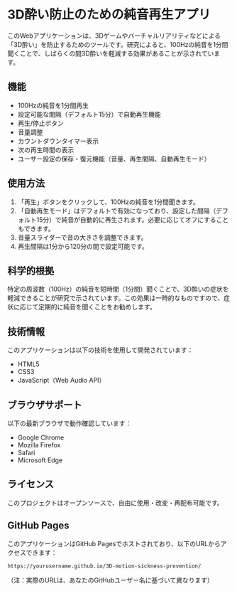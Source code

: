 # 3D酔い防止のための純音再生アプリ

このWebアプリケーションは、3Dゲームやバーチャルリアリティなどによる「3D酔い」を防止するためのツールです。研究によると、100Hzの純音を1分間聞くことで、しばらくの間3D酔いを軽減する効果があることが示されています。

## 機能

- 100Hzの純音を1分間再生
- 設定可能な間隔（デフォルト15分）で自動再生機能
- 再生/停止ボタン
- 音量調整
- カウントダウンタイマー表示
- 次の再生時間の表示
- ユーザー設定の保存・復元機能（音量、再生間隔、自動再生モード）

## 使用方法

1. 「再生」ボタンをクリックして、100Hzの純音を1分間聞きます。
2. 「自動再生モード」はデフォルトで有効になっており、設定した間隔（デフォルト15分）で純音が自動的に再生されます。必要に応じてオフにすることもできます。
3. 音量スライダーで音の大きさを調整できます。
4. 再生間隔は1分から120分の間で設定可能です。

## 科学的根拠

特定の周波数（100Hz）の純音を短時間（1分間）聞くことで、3D酔いの症状を軽減できることが研究で示されています。この効果は一時的なものですので、症状に応じて定期的に純音を聞くことをお勧めします。

## 技術情報

このアプリケーションは以下の技術を使用して開発されています：

- HTML5
- CSS3
- JavaScript（Web Audio API）

## ブラウザサポート

以下の最新ブラウザで動作確認しています：

- Google Chrome
- Mozilla Firefox
- Safari
- Microsoft Edge

## ライセンス

このプロジェクトはオープンソースで、自由に使用・改変・再配布可能です。

## GitHub Pages

このアプリケーションはGitHub Pagesでホストされており、以下のURLからアクセスできます：

```
https://yourusername.github.io/3D-motion-sickness-prevention/
```

（注：実際のURLは、あなたのGitHubユーザー名に基づいて異なります）
